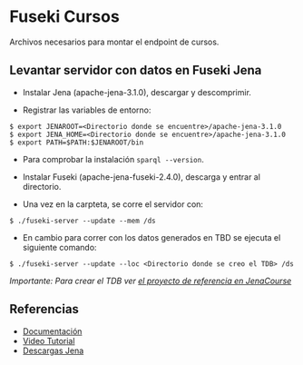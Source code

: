 # Fuseki Cursos
Archivos necesarios para montar el endpoint de cursos.

## Levantar servidor con datos en Fuseki Jena

* Instalar Jena (apache-jena-3.1.0), descargar y descomprimir.

* Registrar las variables de entorno:
```
$ export JENAROOT=<Directorio donde se encuentre>/apache-jena-3.1.0
$ export JENA_HOME=<Directorio donde se encuentre>/apache-jena-3.1.0
$ export PATH=$PATH:$JENAROOT/bin
```

* Para comprobar la instalación `sparql --version`.

* Instalar Fuseki (apache-jena-fuseki-2.4.0), descarga y entrar al directorio.

* Una vez en la carpteta, se corre el servidor con:
```
$ ./fuseki-server --update --mem /ds
```

* En cambio para correr con los datos generados en TBD se ejecuta el siguiente comando:
```
$ ./fuseki-server --update --loc <Directorio donde se creo el TDB> /ds
```
_Importante: Para crear el TDB ver [el proyecto de referencia en JenaCourse](https://github.com/mf222/Fuseki-Buscacursos/tree/master/JenaCourse)_

## Referencias
* [Documentación](https://jena.apache.org/documentation/serving_data/)
* [Video Tutorial](https://www.youtube.com/watch?v=5-UfFV5XmTI)
* [Descargas Jena](https://jena.apache.org/download/)
